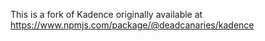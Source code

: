 This is a fork of Kadence originally available at https://www.npmjs.com/package/@deadcanaries/kadence
